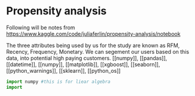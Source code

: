 
# Propensity analysis
Following will be notes from 
https://www.kaggle.com/code/juliaferlin/propensity-analysis/notebook

The three attributes being used by us for the study are known as RFM,
 Recency, Frequency, Monetary. We can segement our users based on this data, into potential high paying customers. 
[[numpy]], [[pandas]], [[datetime]], [[numpy]], [[matplotlib]], [[xgboost]], [[seaborn]],
[[python_warnings]], [[sklearn]], [[python_os]]

~~~python
import numpy #this is for liear algebra 
import 